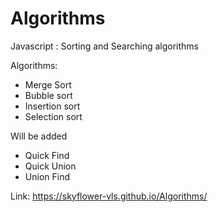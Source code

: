# Algorithms
Javascript : Sorting and Searching algorithms 

Algorithms:
* Merge Sort 
* Bubble sort
* Insertion sort 
* Selection sort

Will be added
* Quick Find
* Quick Union
* Union Find

Link:
https://skyflower-vls.github.io/Algorithms/
